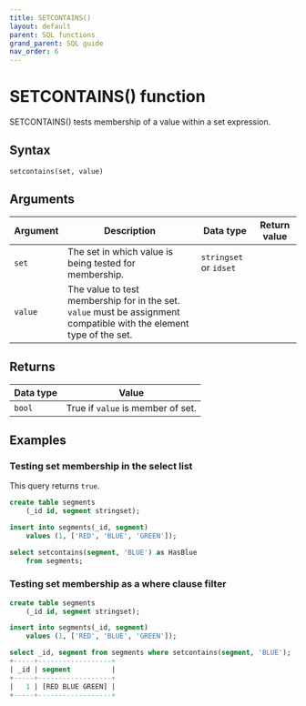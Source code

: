```yaml
---
title: SETCONTAINS()
layout: default
parent: SQL functions
grand_parent: SQL guide
nav_order: 6
---
```


# SETCONTAINS() function

SETCONTAINS() tests membership of a value within a set expression.

## Syntax

```
setcontains(set, value)
```

## Arguments

| Argument | Description | Data type | Return value |
|---|---|---|---|
| `set` | The set in which value is being tested for membership. | `stringset` or `idset` |
| `value` | The value to test membership for in the set. `value` must be assignment compatible with the element type of the set. |

## Returns

| Data type | Value |
|---|---|
| `bool` | True if `value` is member of set. |

## Examples

### Testing set membership in the select list

This query returns `true`.

```sql
create table segments  
    (_id id, segment stringset);  

insert into segments(_id, segment)  
    values (1, ['RED', 'BLUE', 'GREEN']);  

select setcontains(segment, 'BLUE') as HasBlue  
    from segments;  
```

### Testing set membership as a where clause filter

```sql
create table segments  
    (_id id, segment stringset);  

insert into segments(_id, segment)  
    values (1, ['RED', 'BLUE', 'GREEN']);  

select _id, segment from segments where setcontains(segment, 'BLUE');  
+-----+------------------+
| _id | segment          |
+-----+------------------+
|   1 | [RED BLUE GREEN] |
+-----+------------------+
```
